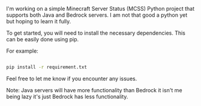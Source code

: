 I'm working on a simple Minecraft Server Status (MCSS) Python project that supports both Java and Bedrock servers.
I am not that good a python yet but hoping to learn it fully.

To get started, you will need to install the necessary dependencies. This can be easily done using pip.

For example:
```zsh

pip install -r requirement.txt

```
Feel free to let me know if you encounter any issues.

Note: Java servers will have more functionality than Bedrock it isn't me being lazy it's just Bedrock has less functionality.
